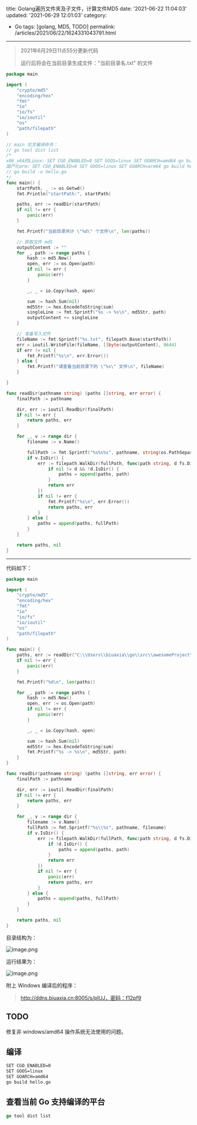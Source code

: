 title: Golang遍历文件夹及子文件，计算文件MD5
date: '2021-06-22 11:04:03'
updated: '2021-06-29 12:01:03'
category: 
 - Go
tags: [golang, MD5, TODO]
permalink: /articles/2021/06/22/1624331043791.html
---
> 2021年6月29日11点55分更新代码
>
> 运行后将会在当前目录生成文件："当前目录名.txt" 的文件

```go
package main

import (
	"crypto/md5"
	"encoding/hex"
	"fmt"
	"io"
	"io/fs"
	"io/ioutil"
	"os"
	"path/filepath"
)

// main 交叉编译命令：
// go tool dist list
/*
x86_x64的Linux: SET CGO_ENABLED=0 SET GOOS=linux SET GOARCH=amd64 go build hello.go
国产化arm: SET CGO_ENABLED=0 SET GOOS=linux SET GOARCH=arm64 go build hello.go
// go build -o hello.go
*/
func main() {
	startPath, _ := os.Getwd()
	fmt.Println("startPath:", startPath)

	paths, err := readDir(startPath)
	if nil != err {
		panic(err)
	}

	fmt.Printf("当前目录共计 \"%d\" 个文件\n", len(paths))

	// 获取文件 md5
	outputContent := ""
	for _, path := range paths {
		hash := md5.New()
		open, err := os.Open(path)
		if nil != err {
			panic(err)
		}

		_, _ = io.Copy(hash, open)

		sum := hash.Sum(nil)
		md5Str := hex.EncodeToString(sum)
		singleLine := fmt.Sprintf("%s -> %s\n", md5Str, path)
		outputContent += singleLine
	}

	// 准备写入文件
	fileName := fmt.Sprintf("%s.txt", filepath.Base(startPath))
	err = ioutil.WriteFile(fileName, []byte(outputContent), 0644)
	if err != nil {
		fmt.Printf("%s\n", err.Error())
	} else {
		fmt.Printf("请查看当前目录下的 \"%s\" 文件\n", fileName)
	}

}

func readDir(pathname string) (paths []string, err error) {
	finalPath := pathname

	dir, err := ioutil.ReadDir(finalPath)
	if nil != err {
		return paths, err
	}

	for _, v := range dir {
		filename := v.Name()

		fullPath := fmt.Sprintf("%s%s%s", pathname, string(os.PathSeparator), filename)
		if v.IsDir() {
			err := filepath.WalkDir(fullPath, func(path string, d fs.DirEntry, err error) error {
				if nil != d && !d.IsDir() {
					paths = append(paths, path)
				}
				return err
			})
			if nil != err {
				fmt.Printf("%s\n", err.Error())
				return paths, err
			}
		} else {
			paths = append(paths, fullPath)
		}
	}

	return paths, nil
}
```

---

代码如下：

```go
package main

import (
	"crypto/md5"
	"encoding/hex"
	"fmt"
	"io"
	"io/fs"
	"io/ioutil"
	"os"
	"path/filepath"
)

func main() {
	paths, err := readDir("C:\\Users\\biuaxia\\go\\src\\awesomeProject")
	if nil != err {
		panic(err)
	}

	fmt.Printf("%d\n", len(paths))

	for _, path := range paths {
		hash := md5.New()
		open, err := os.Open(path)
		if nil != err {
			panic(err)
		}

		_, _ = io.Copy(hash, open)

		sum := hash.Sum(nil)
		md5Str := hex.EncodeToString(sum)
		fmt.Printf("%s -> %s\n", md5Str, path)
	}
}

func readDir(pathname string) (paths []string, err error) {
	finalPath := pathname

	dir, err := ioutil.ReadDir(finalPath)
	if nil != err {
		return paths, err
	}

	for _, v := range dir {
		filename := v.Name()
		fullPath := fmt.Sprintf("%s\\%s", pathname, filename)
		if v.IsDir() {
			err := filepath.WalkDir(fullPath, func(path string, d fs.DirEntry, err error) error {
				if !d.IsDir() {
					paths = append(paths, path)
				}
				return err
			})
			if nil != err {
				panic(err)
				return paths, err
			}
		} else {
			paths = append(paths, fullPath)
		}
	}

	return paths, nil
}
```

目录结构为：

![image.png](https://b3logfile.com/file/2021/06/image-5f32caa7.png)

运行结果为：

![image.png](https://b3logfile.com/file/2021/06/image-8d8bf74a.png)

附上 Windows 编译后的程序：

> http://ddns.biuaxia.cn:8005/s/plUJ，密码：f12pf9

## TODO

修复非 windows/amd64 操作系统无法使用的问题。

## 编译

```bash
SET CGO_ENABLED=0
SET GOOS=linux
SET GOARCH=amd64
go build hello.go
```

## 查看当前 Go 支持编译的平台

```go
go tool dist list
```

